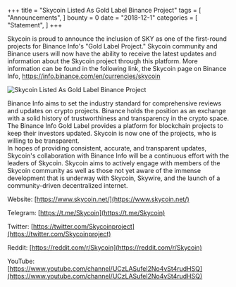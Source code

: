 +++
title = "Skycoin Listed As Gold Label Binance Project"
tags = [ "Announcements", ]
bounty = 0
date = "2018-12-1"
categories = [ "Statement", ]
+++

Skycoin is proud to announce the inclusion of SKY as one of the first-round projects for Binance Info's "Gold Label Project." Skycoin community and Binance users will now have the ability to receive the latest updates and information about the Skycoin project through this platform. More information can be found in the following link, the Skycoin page on Binance Info, https://info.binance.com/en/currencies/skycoin

![Skycoin Listed As Gold Label Binance Project](/img/Skycoin-Listed-As-Gold-Label-Binance-Project.jpg)

Binance Info aims to set the industry standard for comprehensive reviews and updates on crypto projects. Binance holds the position as an exchange with a solid history of trustworthiness and transparency in the crypto space. The Binance Info Gold Label provides a platform for blockchain projects to keep their investors updated. Skycoin is now one of the projects, who is willing to be transparent.\
In hopes of providing consistent, accurate, and transparent updates, Skycoin's collaboration with Binance Info will be a continuous effort with the leaders of Skycoin. Skycoin aims to actively engage with members of the Skycoin community as well as those not yet aware of the immense development that is underway with Skycoin, Skywire, and the launch of a community-driven decentralized internet.

Website: [https://www.skycoin.net/](https://www.skycoin.net/)

Telegram: [https://t.me/Skycoin](https://t.me/Skycoin)

Twitter: [https://twitter.com/Skycoinproject](https://twitter.com/Skycoinproject)

Reddit: [https://reddit.com/r/Skycoin](https://reddit.com/r/Skycoin)

YouTube: [https://www.youtube.com/channel/UCzLASufel2No4vSt4rudHSQ](https://www.youtube.com/channel/UCzLASufel2No4vSt4rudHSQ)
